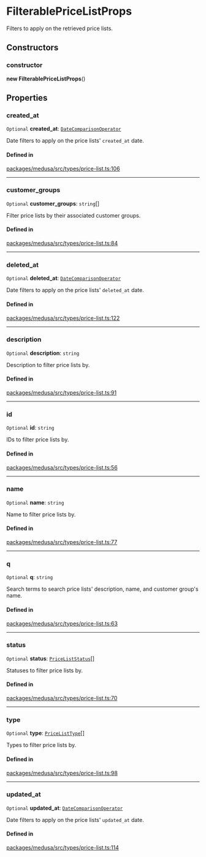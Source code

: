 # FilterablePriceListProps

Filters to apply on the retrieved price lists.

## Constructors

### constructor

**new FilterablePriceListProps**()

## Properties

### created\_at

 `Optional` **created\_at**: [`DateComparisonOperator`](DateComparisonOperator.md)

Date filters to apply on the price lists' `created_at` date.

#### Defined in

[packages/medusa/src/types/price-list.ts:106](https://github.com/medusajs/medusa/blob/e39010127/packages/medusa/src/types/price-list.ts#L106)

___

### customer\_groups

 `Optional` **customer\_groups**: `string`[]

Filter price lists by their associated customer groups.

#### Defined in

[packages/medusa/src/types/price-list.ts:84](https://github.com/medusajs/medusa/blob/e39010127/packages/medusa/src/types/price-list.ts#L84)

___

### deleted\_at

 `Optional` **deleted\_at**: [`DateComparisonOperator`](DateComparisonOperator.md)

Date filters to apply on the price lists' `deleted_at` date.

#### Defined in

[packages/medusa/src/types/price-list.ts:122](https://github.com/medusajs/medusa/blob/e39010127/packages/medusa/src/types/price-list.ts#L122)

___

### description

 `Optional` **description**: `string`

Description to filter price lists by.

#### Defined in

[packages/medusa/src/types/price-list.ts:91](https://github.com/medusajs/medusa/blob/e39010127/packages/medusa/src/types/price-list.ts#L91)

___

### id

 `Optional` **id**: `string`

IDs to filter price lists by.

#### Defined in

[packages/medusa/src/types/price-list.ts:56](https://github.com/medusajs/medusa/blob/e39010127/packages/medusa/src/types/price-list.ts#L56)

___

### name

 `Optional` **name**: `string`

Name to filter price lists by.

#### Defined in

[packages/medusa/src/types/price-list.ts:77](https://github.com/medusajs/medusa/blob/e39010127/packages/medusa/src/types/price-list.ts#L77)

___

### q

 `Optional` **q**: `string`

Search terms to search price lists' description, name, and customer group's name.

#### Defined in

[packages/medusa/src/types/price-list.ts:63](https://github.com/medusajs/medusa/blob/e39010127/packages/medusa/src/types/price-list.ts#L63)

___

### status

 `Optional` **status**: [`PriceListStatus`](../enums/PriceListStatus.md)[]

Statuses to filter price lists by.

#### Defined in

[packages/medusa/src/types/price-list.ts:70](https://github.com/medusajs/medusa/blob/e39010127/packages/medusa/src/types/price-list.ts#L70)

___

### type

 `Optional` **type**: [`PriceListType`](../enums/PriceListType.md)[]

Types to filter price lists by.

#### Defined in

[packages/medusa/src/types/price-list.ts:98](https://github.com/medusajs/medusa/blob/e39010127/packages/medusa/src/types/price-list.ts#L98)

___

### updated\_at

 `Optional` **updated\_at**: [`DateComparisonOperator`](DateComparisonOperator.md)

Date filters to apply on the price lists' `updated_at` date.

#### Defined in

[packages/medusa/src/types/price-list.ts:114](https://github.com/medusajs/medusa/blob/e39010127/packages/medusa/src/types/price-list.ts#L114)
